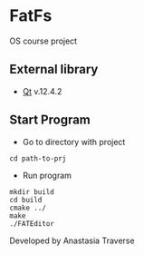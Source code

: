 # FatFs
OS course project 


## External library 
- [Qt](https://cms2.hubspot.com/ctas/v2/public/cs/c/?cta_guid=f3adf380-4740-4f7e-9e49-d06fa99445fa&placement_guid=f24f249b-61fb-4dec-9869-50512342f8d9&portal_id=149513&canon=https%3A%2F%2Fwww.qt.io%2F&redirect_url=APefjpGy7Wojcl3dIj4y_zD_pfIddetT78BDpZvdbDhnUb60L5tFNpj8IFDipoMj0ldfgaAIGOH-XP8ykMLcCeTABuPMUErFVtUUo5RdZ_Pj7b60huNLttPUpNFoXwJNazEXhQtei8l77HF6YPIxq0MiJRQ92COGcIlad9vJ-zcCCrB2jeZQGB6sZUUJ8BCCp2xnMZC0gL9YsQKHF0FO9m9D3jRmRE4YH87-7uA51N3vJPnjhV3VhOEjyffTqFKi5BywKfWajNqV&click=beddfdd0-838c-4261-932b-7ffa46bdd0b9&hsutk=51b9239c48ab735174b6187116475a24&signature=AAH58kHOvnGUcItDIxGAtrOQ7yC3A0dfJA&pageId=13690471542) v.12.4.2

## Start Program
- Go to directory with project 
```
cd path-to-prj
```

- Run program
```
mkdir build 
cd build 
cmake ../
make
./FATEditor
```

Developed by Anastasia Traverse

